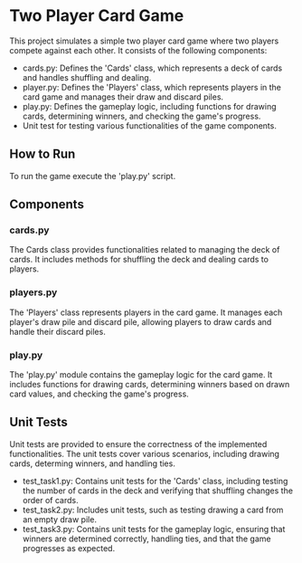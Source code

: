 # Two Player Card Game

This project simulates a simple two player card game where two players compete against each other. It consists of the following components:

* cards.py: Defines the 'Cards' class, which represents a deck of cards and handles shuffling and dealing.
* player.py: Defines the 'Players' class, which represents players in the card game and manages their draw and discard piles.
* play.py: Defines the gameplay logic, including functions for drawing cards, determining winners, and checking the game's progress.
* Unit test for testing various functionalities of the game components.

## How to Run
To run the game execute the 'play.py' script.

## Components
### cards.py
The Cards class provides functionalities related to managing the deck of cards. It includes methods for shuffling the deck and dealing cards to players.

### players.py
The 'Players' class represents players in the card game. It manages each player's draw pile and discard pile, allowing players to draw cards and handle their discard piles.

### play.py
The 'play.py' module contains the gameplay logic for the card game. It includes functions for drawing cards, determining winners based on drawn card values, and checking the game's progress.

## Unit Tests
Unit tests are provided to ensure the correctness of the implemented functionalities. The unit tests cover various scenarios, including drawing cards, determing winners, and handling ties.

* test_task1.py: Contains unit tests for the 'Cards' class, including testing the number of cards in the deck and verifying that shuffling changes the order of cards.
* test_task2.py: Includes unit tests, such as testing drawing a card from an empty draw pile.
* test_task3.py: Contains unit tests for the gameplay logic, ensuring that winners are determined correctly, handling ties, and that the game progresses as expected.